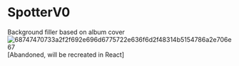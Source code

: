 # SpotterV0
Background filler based on album cover
![68747470733a2f2f692e696d6775722e636f6d2f48314b5154786a2e706e67](https://user-images.githubusercontent.com/67285453/234614126-e0f13dfe-363d-4bf9-9a57-c2a944428669.png)
[Abandoned, will be recreated in React]

